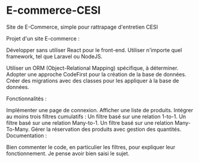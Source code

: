 # E-commerce-CESI
Site de E-Commerce, simple pour rattrapage d'entretien CESI

Projet d'un site E-commerce :

Développer sans utiliser React pour le front-end.
Utiliser n'importe quel framework, tel que Laravel ou NodeJS.

Utiliser un ORM (Object-Relational Mapping) spécifique, à déterminer.
Adopter une approche CodeFirst pour la création de la base de données.
Créer des migrations avec des classes pour les appliquer à la base de données.

Fonctionnalités :

Implémenter une page de connexion.
Afficher une liste de produits.
Intégrer au moins trois filtres cumulatifs :
Un filtre basé sur une relation 1-to-1.
Un filtre basé sur une relation Many-to-1.
Un filtre basé sur une relation Many-To-Many.
Gérer la réservation des produits avec gestion des quantités.
Documentation :

Bien commenter le code, en particulier les filtres, pour expliquer leur fonctionnement.
Je pense avoir bien saisi le sujet.
